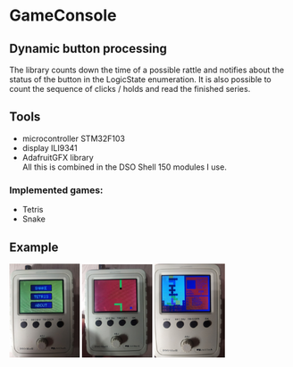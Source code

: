 # GameConsole
## Dynamic button processing
The library counts down the time of a possible rattle and notifies about the status of the button in the LogicState enumeration. It is also possible to count the sequence of clicks / holds and read the finished series.
## Tools
- microcontroller STM32F103
- display ILI9341
- AdafruitGFX library\
All this is combined in the DSO Shell 150 modules I use.
### Implemented games: 
- Tetris
- Snake
## Example
<p class="snake">
  <img src="https://github.com/XForgivenGitX/Game-Console/blob/master/pictures/menu.jpg" width="25%"/>
  <img src="https://github.com/XForgivenGitX/Game-Console/blob/master/pictures/snake.jpg" width="25%" />
  <img src="https://github.com/XForgivenGitX/Game-Console/blob/master/pictures/tetris.jpg" width="25%"/>
</div>


